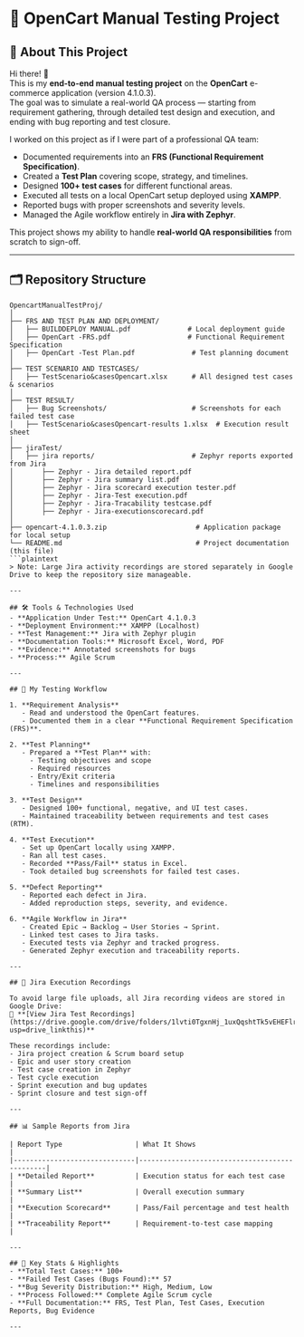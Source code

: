 # 🛒 OpenCart Manual Testing Project

## 📖 About This Project
Hi there! 👋  
This is my **end-to-end manual testing project** on the **OpenCart** e-commerce application (version 4.1.0.3).  
The goal was to simulate a real-world QA process — starting from requirement gathering, through detailed test design and execution, and ending with bug reporting and test closure.

I worked on this project as if I were part of a professional QA team:
- Documented requirements into an **FRS (Functional Requirement Specification)**.
- Created a **Test Plan** covering scope, strategy, and timelines.
- Designed **100+ test cases** for different functional areas.
- Executed all tests on a local OpenCart setup deployed using **XAMPP**.
- Reported bugs with proper screenshots and severity levels.
- Managed the Agile workflow entirely in **Jira with Zephyr**.

This project shows my ability to handle **real-world QA responsibilities** from scratch to sign-off.

---


## 🗂 Repository Structure

```plaintext
OpencartManualTestProj/
│
├── FRS AND TEST PLAN AND DEPLOYMENT/
│   ├── BUILDDEPLOY MANUAL.pdf              # Local deployment guide
│   ├── OpenCart -FRS.pdf                   # Functional Requirement Specification
│   ├── OpenCart -Test Plan.pdf              # Test planning document
│
├── TEST SCENARIO AND TESTCASES/
│   ├── TestScenario&casesOpencart.xlsx      # All designed test cases & scenarios
│
├── TEST RESULT/
│   ├── Bug Screenshots/                     # Screenshots for each failed test case
│   ├── TestScenario&casesOpencart-results 1.xlsx  # Execution result sheet
│
├── jiraTest/
│   ├── jira reports/                        # Zephyr reports exported from Jira
│       ├── Zephyr - Jira detailed report.pdf
│       ├── Zephyr - Jira summary list.pdf
│       ├── Zephyr - Jira scorecard execution tester.pdf
│       ├── Zephyr - Jira-Test execution.pdf
│       ├── Zephyr - Jira-Tracability testcase.pdf
│       ├── Zephyr - Jira-executionscorecard.pdf
│
├── opencart-4.1.0.3.zip                      # Application package for local setup
└── README.md                                 # Project documentation (this file)
```plaintext
> Note: Large Jira activity recordings are stored separately in Google Drive to keep the repository size manageable.

---

## 🛠 Tools & Technologies Used
- **Application Under Test:** OpenCart 4.1.0.3
- **Deployment Environment:** XAMPP (Localhost)
- **Test Management:** Jira with Zephyr plugin
- **Documentation Tools:** Microsoft Excel, Word, PDF
- **Evidence:** Annotated screenshots for bugs
- **Process:** Agile Scrum

---

## 📌 My Testing Workflow

1. **Requirement Analysis**
   - Read and understood the OpenCart features.
   - Documented them in a clear **Functional Requirement Specification (FRS)**.

2. **Test Planning**
   - Prepared a **Test Plan** with:
     - Testing objectives and scope
     - Required resources
     - Entry/Exit criteria
     - Timelines and responsibilities

3. **Test Design**
   - Designed 100+ functional, negative, and UI test cases.
   - Maintained traceability between requirements and test cases (RTM).

4. **Test Execution**
   - Set up OpenCart locally using XAMPP.
   - Ran all test cases.
   - Recorded **Pass/Fail** status in Excel.
   - Took detailed bug screenshots for failed test cases.

5. **Defect Reporting**
   - Reported each defect in Jira.
   - Added reproduction steps, severity, and evidence.

6. **Agile Workflow in Jira**
   - Created Epic → Backlog → User Stories → Sprint.
   - Linked test cases to Jira tasks.
   - Executed tests via Zephyr and tracked progress.
   - Generated Zephyr execution and traceability reports.

---

## 🎥 Jira Execution Recordings

To avoid large file uploads, all Jira recording videos are stored in Google Drive:  
📂 **[View Jira Test Recordings](https://drive.google.com/drive/folders/1lvti0TgxnHj_1uxQqshtTk5vEHEFlrkL?usp=drive_linkthis)**  

These recordings include:
- Jira project creation & Scrum board setup
- Epic and user story creation
- Test case creation in Zephyr
- Test cycle execution
- Sprint execution and bug updates
- Sprint closure and test sign-off

---

## 📊 Sample Reports from Jira

| Report Type                  | What It Shows                                  |
|------------------------------|-----------------------------------------------|
| **Detailed Report**          | Execution status for each test case           |
| **Summary List**             | Overall execution summary                     |
| **Execution Scorecard**      | Pass/Fail percentage and test health          |
| **Traceability Report**      | Requirement-to-test case mapping              |

---

## 📌 Key Stats & Highlights
- **Total Test Cases:** 100+
- **Failed Test Cases (Bugs Found):** 57
- **Bug Severity Distribution:** High, Medium, Low
- **Process Followed:** Complete Agile Scrum cycle
- **Full Documentation:** FRS, Test Plan, Test Cases, Execution Reports, Bug Evidence

---

